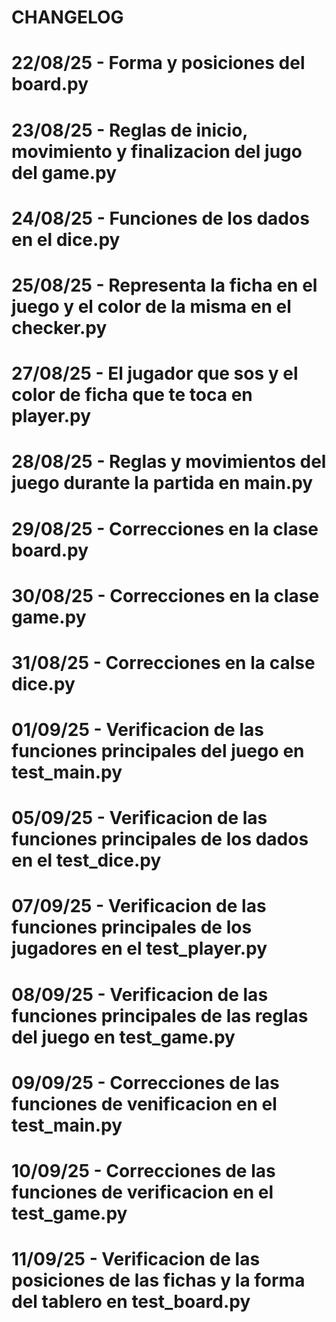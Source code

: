 # CHANGELOG

# 22/08/25 - Forma y posiciones del board.py

# 23/08/25 - Reglas de inicio, movimiento y finalizacion del jugo del game.py

# 24/08/25 - Funciones de los dados en el dice.py

# 25/08/25 - Representa la ficha en el juego y el color de la misma en el checker.py

# 27/08/25 - El jugador que sos y el color de ficha que te toca en player.py

# 28/08/25 - Reglas y movimientos del juego durante la partida en main.py

# 29/08/25 - Correcciones en la clase board.py

# 30/08/25 - Correcciones en la clase game.py

# 31/08/25 - Correcciones en la calse dice.py

# 01/09/25 - Verificacion de las funciones principales del juego en test_main.py

# 05/09/25 - Verificacion de las funciones principales de los dados en el test_dice.py

# 07/09/25 - Verificacion de las funciones principales de los jugadores en el test_player.py

# 08/09/25 - Verificacion de las funciones principales de las reglas del juego en test_game.py

# 09/09/25 - Correcciones de las funciones de venificacion en el test_main.py

# 10/09/25 - Correcciones de las funciones de verificacion en el test_game.py

# 11/09/25 - Verificacion de las posiciones de las fichas y la forma del tablero en test_board.py